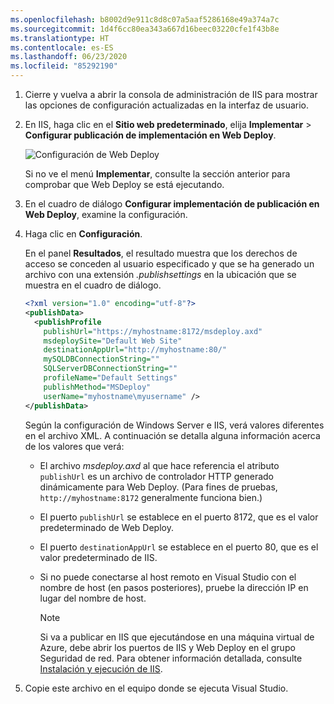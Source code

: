 ```yaml
---
ms.openlocfilehash: b8002d9e911c8d8c07a5aaf5286168e49a374a7c
ms.sourcegitcommit: 1d4f6cc80ea343a667d16beec03220cfe1f43b8e
ms.translationtype: HT
ms.contentlocale: es-ES
ms.lasthandoff: 06/23/2020
ms.locfileid: "85292190"
---
```


1. Cierre y vuelva a abrir la consola de administración de IIS para mostrar las opciones de configuración actualizadas en la interfaz de usuario.

2. En IIS, haga clic en el **Sitio web predeterminado**, elija **Implementar** > **Configurar publicación de implementación en Web Deploy**.

    ![Configuración de Web Deploy](../../deployment/media/tutorial-configure-web-deploy-publishing.png)

   Si no ve el menú **Implementar**, consulte la sección anterior para comprobar que Web Deploy se está ejecutando.

3. En el cuadro de diálogo **Configurar implementación de publicación en Web Deploy**, examine la configuración.

4. Haga clic en **Configuración**.

    En el panel **Resultados**, el resultado muestra que los derechos de acceso se conceden al usuario especificado y que se ha generado un archivo con una extensión *.publishsettings* en la ubicación que se muestra en el cuadro de diálogo.

    ```xml
    <?xml version="1.0" encoding="utf-8"?>
    <publishData>
      <publishProfile
        publishUrl="https://myhostname:8172/msdeploy.axd"
        msdeploySite="Default Web Site"
        destinationAppUrl="http://myhostname:80/"
        mySQLDBConnectionString=""
        SQLServerDBConnectionString=""
        profileName="Default Settings"
        publishMethod="MSDeploy"
        userName="myhostname\myusername" />
    </publishData>
    ```

    Según la configuración de Windows Server e IIS, verá valores diferentes en el archivo XML. A continuación se detalla alguna información acerca de los valores que verá:

   * El archivo *msdeploy.axd* al que hace referencia el atributo `publishUrl` es un archivo de controlador HTTP generado dinámicamente para Web Deploy. (Para fines de pruebas, `http://myhostname:8172` generalmente funciona bien.)
   * El puerto `publishUrl` se establece en el puerto 8172, que es el valor predeterminado de Web Deploy.
   * El puerto `destinationAppUrl` se establece en el puerto 80, que es el valor predeterminado de IIS.
   * Si no puede conectarse al host remoto en Visual Studio con el nombre de host (en pasos posteriores), pruebe la dirección IP en lugar del nombre de host.

     > [!NOTE]
     > Si va a publicar en IIS que ejecutándose en una máquina virtual de Azure, debe abrir los puertos de IIS y Web Deploy en el grupo Seguridad de red. Para obtener información detallada, consulte [Instalación y ejecución de IIS](/azure/virtual-machines/windows/quick-create-portal#install-web-server).

5. Copie este archivo en el equipo donde se ejecuta Visual Studio.
